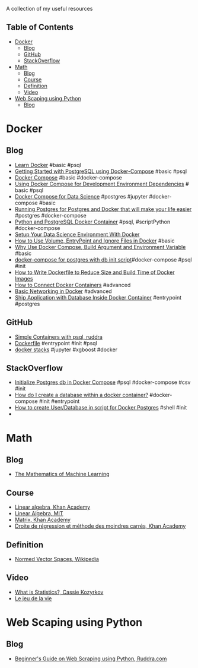 A collection of my useful resources 

## Table of Contents
- [Docker](#docker)
  - [Blog](#blog)
  - [GitHub](#github)
  - [StackOverflow](#stackoverflow)
- [Math](#math)
  - [Blog](#blog-1)
  - [Course](#course)
  - [Definition](#definition)
  - [Video](#video)
- [Web Scaping using Python](#web-scaping-using-python)
  - [Blog](#blog-2)


# Docker
## Blog
- [Learn Docker](https://dev.to/azure/docker-from-the-beginning-partiv-mi6) #basic #psql
- [Getting Started with PostgreSQL using Docker-Compose](https://medium.com/analytics-vidhya/getting-started-with-postgresql-using-docker-compose-34d6b808c47c) #basic #psql
- [Docker Compose](https://web.leikir.io/docker-compose-un-outil-desormais-indispensable/) #basic #docker-compose
- [Using Docker Compose for Development Environment Dependencies](https://vsupalov.com/flask-docker-compose-development-dependencies/) # basic #psql
- [Docker Compose for Data Science](https://www.andrewmahon.info/blog/docker-compose-data-science) #postgres #jupyter #docker-compose #basic
- [Running Postgres for Postgres and Docker that will make your life easier](https://martinheinz.dev/blog/3) #postgres #docker-compose
- [Python and PostgreSQL Docker Container](https://kb.objectrocket.com/postgresql/python-and-postgresql-docker-container-part-2-1063) #psql, #scriptPython #docker-compose
- [Setup Your Data Science Environment With Docker](https://towardsdatascience.com/hands-on-setup-your-data-environment-with-docker-dca629607148)
- [How to Use Volume, EntryPoint and Ignore Files in Docker](https://ruddra.com/docker-volume-entrypoint-ignorefile/) #basic
- [Why Use Docker Compose, Build Argument and Environment Variable](https://ruddra.com/docker-compose-arg-env/) #basic
- [docker-compose for postgres with db init script](https://til.cybertec-postgresql.com/post/2019-11-06-dockercompose-for-postgres-with-db-init-script/)#docker-compose #psql #init
- [How to Write Dockerfile to Reduce Size and Build Time of Docker Images](https://ruddra.com/docker-write-dockerfile-and-reduce-size-build-time-for-image/)
- [How to Connect Docker Containers](https://www.linode.com/docs/guides/docker-container-communication/) #advanced
- [Basic Networking in Docker](https://ruddra.com/networking-with-docker/) #advanced
- [Ship Application with Database Inside Docker Container](https://ruddra.com/docker-ship-database-with-container/) #entrypoint #postgres
## GitHub
- [Simple Containers with psql, ruddra](https://github.com/ruddra/ship-app-with-db-docker/tree/master/python-postgres-docker)
- [Dockerfile](https://github.com/MartinHeinz/blog-backend/blob/master/postgres/Dockerfile) #entrypoint #init #psql
- [docker stacks](https://github.com/jupyter/docker-stacks/blob/master/docs/using/recipes.md) #jupyter #xgboost #docker

## StackOverflow
- [Initialize Postgres db in Docker Compose](https://stackoverflow.com/questions/56643961/initialize-postgres-db-in-docker-compose) #psql #docker-compose #csv #init
- [How do I create a database within a docker container?](https://stackoverflow.com/questions/49024243/how-do-i-create-a-database-within-a-docker-container-using-only-the-docker-compo) #docker-compose #init #entrypoint
- [How to create User/Database in script for Docker Postgres](https://stackoverflow.com/questions/26598738/how-to-create-user-database-in-script-for-docker-postgres) #shell #init 
- 
# Math
## Blog
- [The Mathematics of Machine Learning](https://towardsdatascience.com/the-mathematics-of-machine-learning-894f046c568)
## Course
- [Linear algebra, Khan Academy ](https://www.khanacademy.org/math/linear-algebra)
- [Linear Algebra, MIT](https://ocw.mit.edu/courses/mathematics/18-06-linear-algebra-spring-2010/index.htm)
- [Matrix, Khan Academy](https://www.khanacademy.org/math/precalculus-2018/precalc-matrices)
- [Droite de régression et méthode des moindres carrés, Khan Academy](https://fr.khanacademy.org/math/statistics-probability/describing-relationships-quantitative-data#more-on-regression)
## Definition
- [Normed Vector Spaces, Wikipedia](https://en.wikipedia.org/wiki/Norm_(mathematics)#Euclidean_norm)
## Video
- [What is Statistics?, Cassie Kozyrkov](https://www.youtube.com/watch?v=OJt-k9h9pmk&list=PLRKtJ4IpxJpBxX2S9wXJUhB1_ha3ADFpF)
- [Le jeu de la vie](https://scienceetonnante.com/2017/12/08/le-jeu-de-la-vie/)

# Web Scaping using Python
## Blog
- [Beginner's Guide on Web Scraping using Python, Ruddra.com](https://ruddra.com/beginners-guide-on-scraping-using-python/)